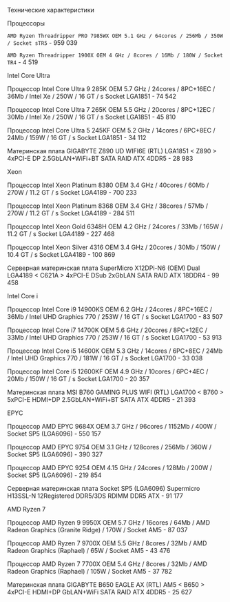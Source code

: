 Технические характеристики

Процессоры

`AMD Ryzen Threadripper PRO 7985WX OEM 5.1 GHz / 64cores / 256Mb / 350W / Socket sTR5` - 959 039

`AMD Ryzen Threadripper 1900X OEM 4 GHz / 8cores / 16Mb / 180W / Socket TR4` - 4 519



Intel Core Ultra

Процессор Intel Core Ultra 9 285K OEM 5.7 GHz / 24cores / 8PC+16EC / 36Mb / Intel Xe / 250W / 16 GT / s Socket LGA1851 - 74 542

Процессор Intel Core Ultra 7 265K OEM 5.5 GHz / 20cores / 8PC+12EC / 30Mb / Intel Xe / 250W / 16 GT / s Socket LGA1851 - 45 810

Процессор Intel Core Ultra 5 245KF OEM 5.2 GHz / 14cores / 6PC+8EC / 24Mb / 159W / 16 GT / s Socket LGA1851 - 34 112

Материнская плата GIGABYTE Z890 UD WIFI6E (RTL) LGA1851 < Z890 > 4xPCI-E DP 2.5GbLAN+WiFi+BT SATA RAID ATX 4DDR5 - 28 983 


Xeon 

Процессор Intel Xeon Platinum 8380 OEM 3.4 GHz / 40cores / 60Mb / 270W / 11.2 GT / s Socket LGA4189 - 700 233

Процессор Intel Xeon Platinum 8368 OEM 3.4 GHz / 38cores / 57Mb / 270W / 11.2 GT / s Socket LGA4189 - 284 511

Процессор Intel Xeon Gold 6348H OEM 4.2 GHz / 24cores / 33Mb / 165W / 11.2 GT / s Socket LGA4189 - 227 468

Процессор Intel Xeon Silver 4316 OEM 3.4 GHz / 20cores / 30Mb / 150W / 10.4 GT / s Socket LGA4189 - 100 869

Серверная материнская плата SuperMicro X12DPi-N6 (OEM) Dual LGA4189 < C621A > 4xPCI-E DSub 2xGbLAN SATA RAID ATX 18DDR4 - 99 458

Intel Core i

Процессор Intel Core i9 14900KS OEM 6.2 GHz / 24cores / 8PC+16EC / 36Mb / Intel UHD Graphics 770 / 253W / 16 GT / s Socket LGA1700 - 83 507

Процессор Intel Core i7 14700K OEM 5.6 GHz / 20cores / 8PC+12EC / 33Mb / Intel UHD Graphics 770 / 253W / 16 GT / s Socket LGA1700 - 53 913

Процессор Intel Core i5 14600K OEM 5.3 GHz / 14cores / 6PC+8EC / 24Mb / Intel UHD Graphics 770 / 181W / 16 GT / s Socket LGA1700 - 33 038

Процессор Intel Core i5 12600KF OEM 4.9 GHz / 10cores / 6PC+4EC / 20Mb / 150W / 16 GT / s Socket LGA1700 - 20 357

Материнская плата MSI B760 GAMING PLUS WIFI (RTL) LGA1700 < B760 > 5xPCI-E HDMI+DP 2.5GbLAN+WiFi+BT SATA ATX 4DDR5 - 21 393


EPYC 

Процессор AMD EPYC 9684X OEM 3.7 GHz / 96cores / 1152Mb / 400W / Socket SP5 (LGA6096) - 550 157

Процессор AMD EPYC 9754 OEM 3.1 GHz / 128cores / 256Mb / 360W / Socket SP5 (LGA6096) - 390 327

Процессор AMD EPYC 9254 OEM 4.15 GHz / 24cores / 128Mb / 200W / Socket SP5 (LGA6096) - 219 854

Серверная материнская плата Socket SP5 (LGA6096) Supermicro H13SSL-N 12Registered DDR5/3DS RDIMM DDR5 ATX - 91 177


AMD Ryzen 7 

Процессор AMD Ryzen 9 9950X OEM 5.7 GHz / 16cores / 64Mb / AMD Radeon Graphics (Granite Ridge) / 170W / Socket AM5 - 87 037


Процессор AMD Ryzen 7 9700X OEM 5.5 GHz / 8cores / 32Mb / AMD Radeon Graphics (Raphael) / 65W / Socket AM5 - 43 476


Процессор AMD Ryzen 7 7700X OEM 5.4 GHz / 8cores / 32Mb / AMD Radeon Graphics (Raphael) / 105W / Socket AM5 - 37 782

Материнская плата GIGABYTE B650 EAGLE AX (RTL) AM5 < B650 > 4xPCI-E HDMI+DP GbLAN+WiFi SATA RAID ATX 4DDR5 - 25 627
